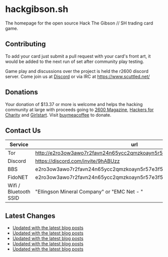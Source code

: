 # hackgibson.sh
The homepage for the open source Hack The Gibson // SH trading card game.


## Contributing

To add your card just submit a pull request with your card's front art, it would be added to the next run of set after community play testing.

Game play and discussions over the project is held the r2600 discord server. Come join us at [Discord](https://discord.com/invite/9hABUzz) or via IRC at https://www.scuttled.net/


## Donations

Your donation of $13.37 or more is welcome and helps the hacking community at large with proceeds going to [2600 Magazine](https://2600.com/), [Hackers for Charity](https://hackersforcharity.org) and [Girlstart](https://girlstart.org).  Visit [buymeacoffee](https://www.buymeacoffee.com/hackgibson.sh) to donate.


## Contact Us

Service | url
-|-
Tor | http://e2ro3ow3awo7r2favn24n65ycc2qmzkoayn5r57e3f56nvjwdcgg32ad.onion
Discord | https://discord.com/invite/9hABUzz
BBS | e2ro3ow3awo7r2favn24n65ycc2qmzkoayn5r57e3f56nvjwdcgg32ad.onion:23
FidoNET | e2ro3ow3awo7r2favn24n65ycc2qmzkoayn5r57e3f56nvjwdcgg32ad.onion:24554
Wifi / Bluetooth SSID | "Ellingson Mineral Company" or "EMC Net - <fidonet address>"

## Latest Changes
<!-- BLOG-POST-LIST:START -->
- [Updated with the latest blog posts](https://github.com/DFW2600/hackgibson.sh/commit/4dbdab2ad36ea16c53a0ace42638c2b7e4f9b7e2)
- [Updated with the latest blog posts](https://github.com/DFW2600/hackgibson.sh/commit/5851e72e46f3a5b95f50b631a9c15fdcb7c41f51)
- [Updated with the latest blog posts](https://github.com/DFW2600/hackgibson.sh/commit/c9520fedd9571694d60dbd6c917386aba025c007)
- [Updated with the latest blog posts](https://github.com/DFW2600/hackgibson.sh/commit/9167199f82c21e2683d356ea4c2e6213b87fc81e)
- [Updated with the latest blog posts](https://github.com/DFW2600/hackgibson.sh/commit/b22e2c41955efa543485688a3593b84c7b3c77cc)
<!-- BLOG-POST-LIST:END -->
